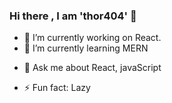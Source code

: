 ### Hi there , I am 'thor404' 👋


- 🔭 I’m currently working on React.
- 🌱 I’m currently learning MERN
<!-- - 👯 I’m looking to collaborate on  -->
<!-- - 🤔 I’m looking for help with ... -->
- 💬 Ask me about React, javaScript
<!-- - 📫 How to reach me: ... -->
<!-- - 😄 Pronouns: ... -->
- ⚡ Fun fact: Lazy
